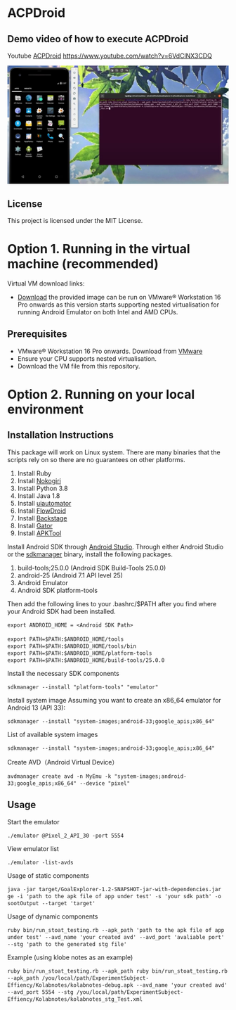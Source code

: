 # ACPDroid

## Demo video of how to execute ACPDroid
Youtube [ACPDroid](https://www.youtube.com/watch?v=6VdClNX3CDQ) https://www.youtube.com/watch?v=6VdClNX3CDQ

![Project Logo](images/ACPDroid.png)

## License
This project is licensed under the MIT License.

# Option 1. Running in the virtual machine (recommended)
Virtual VM download links: 
- [Download](https://drive.google.com/file/d/14K7R1qwWSTJDzpj1NwRj1rMQGjwQ1a0T/view?usp=sharing)
the provided image can be run on VMware® Workstation 16 Pro onwards as this version starts supporting nested virtualisation for running Android Emulator on both Intel and AMD CPUs.

## Prerequisites

- VMware® Workstation 16 Pro onwards. Download from [VMware](https://www.vmware.com/)
- Ensure your CPU supports nested virtualisation.
- Download the VM file from this repository.

# Option 2. Running on your local environment
## Installation Instructions
This package will work on Linux system. There are many binaries that the scripts rely on so there are no guarantees on other platforms. 
1. Install Ruby
2. Install [Nokogiri](https://nokogiri.org/tutorials/installing_nokogiri.html)
3. Install Python 3.8
4. Install Java 1.8
5. Install [uiautomator](https://github.com/xiaocong/uiautomator)
6. Install [FlowDroid](https://github.com/secure-software-engineering/FlowDroid/)
7. Install [Backstage](https://github.com/uds-se/backstage)
8. Install [Gator](http://web.cse.ohio-state.edu/presto/software/gator/)
9. Install [APKTool](https://apktool.org/)


Install Android SDK through [Android Studio](https://developer.android.com/studio).
Through either Android Studio or the [sdkmanager](https://developer.android.com/studio/command-line/sdkmanager) binary, install the following packages.
1. build-tools;25.0.0 (Android SDK Build-Tools 25.0.0)
2. android-25 (Android 7.1 API level 25)
3. Android Emulator
4. Android SDK platform-tools

Then add the following lines to your .bashrc/$PATH after you find where your Android SDK had been installed. 

```shell script
export ANDROID_HOME = <Android SDK Path>

export PATH=$PATH:$ANDROID_HOME/tools
export PATH=$PATH:$ANDROID_HOME/tools/bin
export PATH=$PATH:$ANDROID_HOME/platform-tools
export PATH=$PATH:$ANDROID_HOME/build-tools/25.0.0

```


Install the necessary SDK components

```shell script
sdkmanager --install "platform-tools" "emulator"
```

Install system image
Assuming you want to create an x86_64 emulator for Android 13 (API 33):

```shell script
sdkmanager --install "system-images;android-33;google_apis;x86_64"
```

List of available system images

```shell script
sdkmanager --install "system-images;android-33;google_apis;x86_64"
```

Create AVD（Android Virtual Device）

```shell script
avdmanager create avd -n MyEmu -k "system-images;android-33;google_apis;x86_64" --device "pixel"
```




## Usage 
Start the emulator

```shell script
./emulator @Pixel_2_API_30 -port 5554
```

View emulator list
```shell script
./emulator -list-avds
```

Usage of static components
```shell script
java -jar target/GoalExplorer-1.2-SNAPSHOT-jar-with-dependencies.jar ge -i 'path to the apk file of app under test' -s 'your sdk path' -o sootOutput --target 'target'
```

Usage of dynamic components
```shell script
ruby bin/run_stoat_testing.rb --apk_path 'path to the apk file of app under test' --avd_name 'your created avd' --avd_port 'avaliable port' --stg 'path to the generated stg file'
```


Example (using klobe notes as an example)
```shell script
ruby bin/run_stoat_testing.rb --apk_path ruby bin/run_stoat_testing.rb --apk_path /you/local/path/ExperimentSubject-Effiency/Kolabnotes/kolabnotes-debug.apk --avd_name 'your created avd' --avd_port 5554 --stg /you/local/path/ExperimentSubject-Effiency/Kolabnotes/kolabnotes_stg_Test.xml
```



